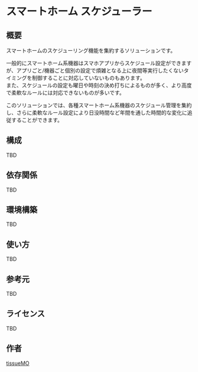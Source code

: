 スマートホーム スケジューラー
===

## 概要

スマートホームのスケジューリング機能を集約するソリューションです。  

一般的にスマートホーム系機器はスマホアプリからスケジュール設定ができますが、アプリごと/機器ごと個別の設定で煩雑となる上に夜間等実行したくないタイミングを制御することに対応していないものもあります。  
また、スケジュールの設定も曜日や時刻の決め打ちによるものが多く、より高度で柔軟なルールには対応できないものが多いです。  

このソリューションでは、各種スマートホーム系機器のスケジュール管理を集約し、さらに柔軟なルール設定により日没時間など年間を通した時間的な変化に追従することができます。  


## 構成

TBD


## 依存関係

TBD


## 環境構築

TBD


## 使い方

TBD


## 参考元

TBD


## ライセンス

TBD


## 作者

[tissueMO](https://github.com/tissueMO)
